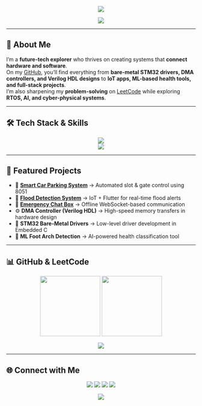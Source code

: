 <!-- Banner -->
<p align="center">
  <img src="https://capsule-render.vercel.app/api?type=waving&color=0:0f0c29,100:302b63&height=200&section=header&text=Hi%20👋,%20I'm%20Sanjay!&fontSize=40&fontColor=00FFFF&animation=fadeIn&fontAlignY=35"/>
</p>

<!-- Typing animation -->
<p align="center">
  <img src="https://readme-typing-svg.demolab.com?font=Orbitron&size=26&duration=3500&pause=1200&color=00FFFF&center=true&vCenter=true&width=1000&lines=Embedded+Systems+%7C+IoT+%7C+Verilog+HDL;DMA+Controllers+%7C+Bare-Metal+Drivers;AI+%7C+ML+%7C+Cloud+%7C+Fullstack;Building+Future-Tech+Solutions"/>
</p>

---

## 👾 About Me
I’m a **future-tech explorer** who thrives on creating systems that **connect hardware and software**.  
On my [GitHub](https://github.com/ms-sanjay), you’ll find everything from **bare-metal STM32 drivers, DMA controllers, and Verilog HDL designs** to **IoT apps, ML-based health tools, and full-stack projects**.  
I’m also sharpening my **problem-solving** on [LeetCode](https://leetcode.com/u/Sanjay_2/) while exploring **RTOS, AI, and cyber-physical systems**.

---

## 🛠️ Tech Stack & Skills
<p align="center">
  <img src="https://skillicons.dev/icons?i=c,cpp,python,java,js,html,css,react,flask,mysql,git,github,linux,aws"/>
  <br/>
  <img src="https://skillicons.dev/icons?i=embedded,verilog,vscode,cisco,arduino,raspberrypi"/>
</p>

---

## 🚀 Featured Projects
- 🚗 [**Smart Car Parking System**](https://github.com/ms-sanjay/CarParkingSystem) → Automated slot & gate control using 8051  
- 🌊 [**Flood Detection System**](https://github.com/Pugal-M/Flood_Management) → IoT + Flutter for real-time flood alerts  
- 📡 [**Emergency Chat Box**](https://github.com/ms-sanjay/EmergencyChatBox) → Offline WebSocket-based communication  
- ⚙️ **DMA Controller (Verilog HDL)** → High-speed memory transfers in hardware design  
- 🔩 **STM32 Bare-Metal Drivers** → Low-level driver development in Embedded C  
- 🦶 **ML Foot Arch Detection** → AI-powered health classification tool  

---

## 📊 GitHub & LeetCode
<p align="center">
  <img src="https://github-readme-stats.vercel.app/api?username=ms-sanjay&show_icons=true&theme=radical&hide_border=true" height="160"/>
  <img src="https://github-readme-streak-stats.herokuapp.com/?user=ms-sanjay&theme=radical&hide_border=true" height="160"/>
</p>

<p align="center">
  <img src="https://leetcode.card.workers.dev/Sanjay_2?theme=dark&font=baloo&extension=null"/>
</p>

---

## 🌐 Connect with Me
<p align="center">
  <a href="mailto:mssanjay180@gmail.com"><img src="https://img.shields.io/badge/Gmail-%23EA4335.svg?&style=for-the-badge&logo=gmail&logoColor=white"/></a>
  <a href="https://www.linkedin.com/in/sanjay234/"><img src="https://img.shields.io/badge/LinkedIn-%230A66C2.svg?&style=for-the-badge&logo=linkedin&logoColor=white"/></a>
  <a href="https://ms-sanjay.github.io/Portfolio/"><img src="https://img.shields.io/badge/Portfolio-%23000000.svg?&style=for-the-badge&logo=vercel&logoColor=white"/></a>
  <a href="https://leetcode.com/u/Sanjay_2/"><img src="https://img.shields.io/badge/LeetCode-%23FFA116.svg?&style=for-the-badge&logo=leetcode&logoColor=white"/></a>
</p>

<!-- Futuristic Footer -->
<p align="center">
  <img src="https://capsule-render.vercel.app/api?type=waving&color=0:0f0c29,100:302b63&height=120&section=footer"/>
</p>
